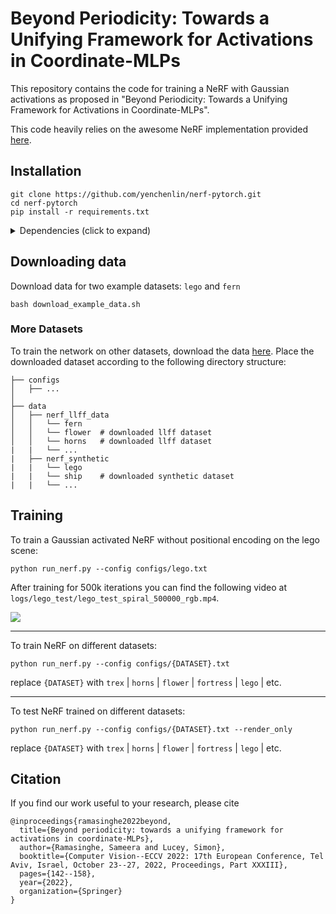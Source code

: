 # Beyond Periodicity: Towards a Unifying Framework for Activations in Coordinate-MLPs

This repository contains the code for training a NeRF with Gaussian activations as proposed in "Beyond Periodicity: Towards a Unifying Framework for Activations in Coordinate-MLPs".

This code heavily relies on the awesome NeRF implementation provided [here](https://github.com/yenchenlin/nerf-pytorch).

## Installation

```
git clone https://github.com/yenchenlin/nerf-pytorch.git
cd nerf-pytorch
pip install -r requirements.txt
```

<details>
  <summary> Dependencies (click to expand) </summary>
  
  ## Dependencies
  - PyTorch 1.4
  - matplotlib
  - numpy
  - imageio
  - imageio-ffmpeg
  - configargparse
  
</details>

## Downloading data

Download data for two example datasets: `lego` and `fern`

```
bash download_example_data.sh
```

### More Datasets
To train the network on other datasets, download the data [here](https://drive.google.com/drive/folders/128yBriW1IG_3NJ5Rp7APSTZsJqdJdfc1). Place the downloaded dataset according to the following directory structure:
```
├── configs                                                                                                       
│   ├── ...                                                                                     
│                                                                                               
├── data                                                                                                                                                                                                       
│   ├── nerf_llff_data                                                                                                  
│   │   └── fern                                                                                                                             
│   │   └── flower  # downloaded llff dataset                                                                                  
│   │   └── horns   # downloaded llff dataset
|   |   └── ...
|   ├── nerf_synthetic
|   |   └── lego
|   |   └── ship    # downloaded synthetic dataset
|   |   └── ...
```

## Training

To train a Gaussian activated NeRF without positional encoding on the lego scene:
```
python run_nerf.py --config configs/lego.txt
```
After training for 500k iterations you can find the following video at `logs/lego_test/lego_test_spiral_500000_rgb.mp4`.

![](https://user-images.githubusercontent.com/7057863/78473103-9353b300-7770-11ea-98ed-6ba2d877b62c.gif)

---

To train NeRF on different datasets: 

```
python run_nerf.py --config configs/{DATASET}.txt
```

replace `{DATASET}` with `trex` | `horns` | `flower` | `fortress` | `lego` | etc.

---

To test NeRF trained on different datasets: 

```
python run_nerf.py --config configs/{DATASET}.txt --render_only
```

replace `{DATASET}` with `trex` | `horns` | `flower` | `fortress` | `lego` | etc.

  
[//]: # (<img src='imgs/pipeline.jpg'/>)


## Citation
If you find our work useful to your research, please cite
```
@inproceedings{ramasinghe2022beyond,
  title={Beyond periodicity: towards a unifying framework for activations in coordinate-MLPs},
  author={Ramasinghe, Sameera and Lucey, Simon},
  booktitle={Computer Vision--ECCV 2022: 17th European Conference, Tel Aviv, Israel, October 23--27, 2022, Proceedings, Part XXXIII},
  pages={142--158},
  year={2022},
  organization={Springer}
}

```

